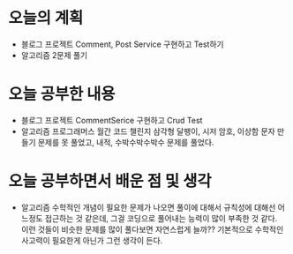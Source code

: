 # 오늘의  계획
* 블로그 프로젝트 Comment, Post Service 구현하고 Test하기
* 알고리즘 2문제 풀기

# 오늘 공부한 내용
* 블로그 프로젝트 CommentSerice 구현하고 Crud Test
* 알고리즘 프로그래머스 월간 코드 챌린지 삼각형 달팽이, 시저 암호, 이상함 문자 만들기 문제를 못 풀었고,
내적, 수박수박수박수 문제를 풀었다.

# 오늘 공부하면서 배운 점 및 생각
* 알고리즘 수학적인 개념이 필요한 문제가 나오면 풀이에 대해서 규칙성에 대해선 어느정도 접근하는 것 같은데,
그걸 코딩으로 풀어내는 능력이 많이 부족한 것 같다. 이런 것들이 비슷한 문제를 많이 풀다보면 자연스럽게 늘까??
기본적으로 수학적인 사고력이 필요한게 아닌가 그런 생각이 든다. 
